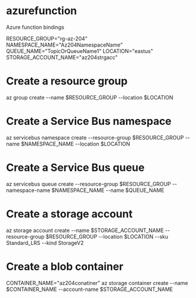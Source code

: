 # azurefunction
Azure function bindings

RESOURCE_GROUP="rg-az-204"
NAMESPACE_NAME="Az204NamespaceName"
QUEUE_NAME="TopicOrQueueName1"
LOCATION="eastus"
STORAGE_ACCOUNT_NAME="az204strgacc"

# Create a resource group
az group create --name $RESOURCE_GROUP --location $LOCATION

# Create a Service Bus namespace
az servicebus namespace create --resource-group $RESOURCE_GROUP --name $NAMESPACE_NAME --location $LOCATION

# Create a Service Bus queue
az servicebus queue create --resource-group $RESOURCE_GROUP --namespace-name $NAMESPACE_NAME --name $QUEUE_NAME

# Create a storage account
az storage account create --name $STORAGE_ACCOUNT_NAME --resource-group $RESOURCE_GROUP --location $LOCATION --sku Standard_LRS --kind StorageV2

# Create a blob container
CONTAINER_NAME="az204conatiner"
az storage container create --name $CONTAINER_NAME --account-name $STORAGE_ACCOUNT_NAME